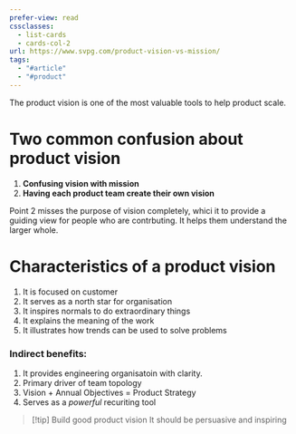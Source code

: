 ```yaml
---
prefer-view: read
cssclasses:
  - list-cards
  - cards-col-2
url: https://www.svpg.com/product-vision-vs-mission/
tags:
  - "#article"
  - "#product"
---
```

The product vision is one of the most valuable tools to help product scale.

# Two common confusion about product vision
1. __Confusing vision with mission__
2. __Having each product team create their own vision__

Point 2 misses the purpose of vision completely, whici it to provide a guiding view for people who are contrbuting. It helps them understand the larger whole.

# Characteristics of a product vision

1. It is focused on customer
2. It serves as a north star for organisation
3. It inspires normals to do extraordinary things
4. It explains the meaning of the work
5. It illustrates how trends can be used to solve problems
### Indirect benefits:
1. It provides engineering organisatoin with clarity.
2. Primary driver of team topology
3. Vision + Annual Objectives = Product Strategy
4. Serves as a _powerful_ recuriting tool


> [!tip] Build good product vision
> It should be persuasive and inspiring

